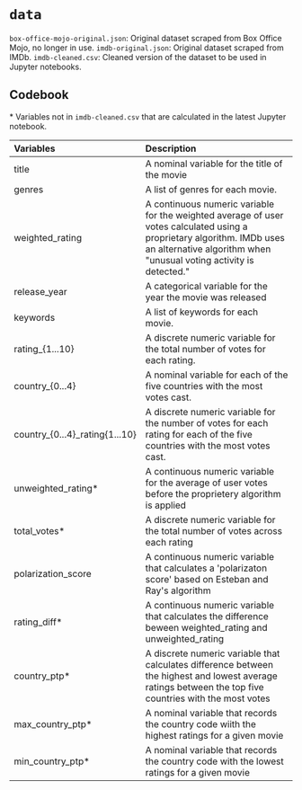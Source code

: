 # `data`

`box-office-mojo-original.json`: Original dataset scraped from Box Office Mojo, no longer in use.
`imdb-original.json`: Original dataset scraped from IMDb.
`imdb-cleaned.csv`: Cleaned version of the dataset to be used in Jupyter notebooks.

## Codebook

\* Variables not in `imdb-cleaned.csv` that are calculated in the latest Jupyter notebook.

| Variables | Description |
| :---      |         :---| 
| title | A nominal variable for the title of the movie |
| genres | A list of genres for each movie. |
| weighted_rating | A continuous numeric variable for the weighted average of user votes calculated using a proprietary algorithm. IMDb uses an alternative algorithm when "unusual voting activity is detected." |
| release_year | A categorical variable for the year the movie was released |
| keywords | A list of keywords for each movie. |
| rating_{1...10} | A discrete numeric variable for the total number of votes for each rating. |
| country_{0...4} | A nominal variable for each of the five countries with the most votes cast. |
| country_{0...4}_rating{1...10} | A discrete numeric variable for the number of votes for each rating for each of the five countries with the most votes cast. |
| unweighted_rating* | A continuous numeric variable for the average of user votes before the proprietery algorithm is applied |
| total_votes* | A discrete numeric variable for the total number of votes across each rating | 
| polarization_score | A continuous numeric variable that calculates a 'polarizaton score' based on Esteban and Ray's algorithm | 
| rating_diff* | A continuous numeric variable that calculates the difference beween weighted_rating and unweighted_rating | 
| country_ptp* | A discrete numeric variable that calculates difference between the highest and lowest average ratings between the top five countries with the most votes |
| max_country_ptp* | A nominal variable that records the country code wiith the highest ratings for a given movie |
| min_country_ptp* | A nominal variable that records the country code with the lowest ratings for a given movie |


